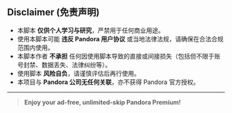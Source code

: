 ## Disclaimer (免责声明)

- 本脚本 **仅供个人学习与研究**，严禁用于任何商业用途。  
- 使用本脚本可能 **违反 Pandora 用户协议** 或当地法律法规，请确保在合法合规范围内使用。  
- 本脚本作者 **不承担** 任何因使用脚本导致的直接或间接损失（包括但不限于账号封禁、数据丢失、法律纠纷等）。  
- 使用脚本 **风险自负**，请谨慎评估后再行使用。  
- 本项目与 **Pandora 公司无任何关联**，亦不获得 Pandora 官方授权。  

---

> **Enjoy your ad-free, unlimited-skip Pandora Premium!**  
